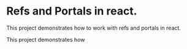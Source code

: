# Refs and Portals in react.
This project demonstrates how to work with refs and portals in react.

This project demonstrates how 